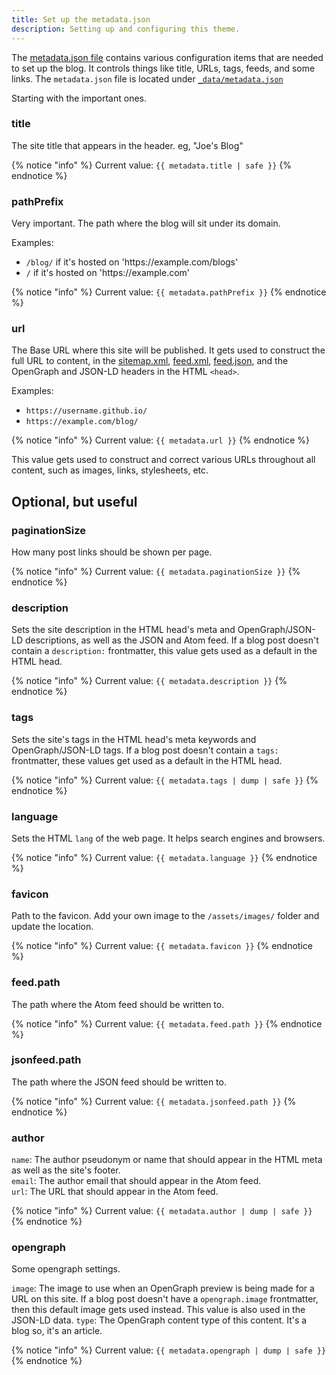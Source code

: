 ```yaml
---
title: Set up the metadata.json 
description: Setting up and configuring this theme. 
---
```


The [metadata.json file](https://github.com/mendhak/eleventy-satisfactory/blob/main/_data/metadata.json) contains various configuration items that are needed to set up the blog. It controls things like title, URLs, tags, feeds, and some links. The `metadata.json` file is located under [`_data/metadata.json`](https://github.com/mendhak/eleventy-satisfactory/blob/main/_data/metadata.json)

Starting with the important ones. 

### title

The site title that appears in the header. eg, "Joe's Blog"

{% notice "info" %}
Current value: `{{ metadata.title | safe }}`
{% endnotice %}

### pathPrefix

Very important. The path where the blog will sit under its domain.  

Examples:

- `/blog/` if it's hosted on 'https:\//example.com/blogs'
- `/` if it's hosted on 'https:\//example.com'

{% notice "info" %}
Current value: `{{ metadata.pathPrefix }}`
{% endnotice %}

### url

The Base URL where this site will be published. It gets used to construct the full URL to content, in the [sitemap.xml](/sitemap.xml), [feed.xml](/feed.xml), [feed.json](/feed.json), and the OpenGraph and JSON-LD headers in the HTML `<head>`.  

Examples: 

* `https://username.github.io/` 
* `https://example.com/blog/`

{% notice "info" %}
Current value: `{{ metadata.url }}`
{% endnotice %}


This value gets used to construct and correct various URLs throughout all content, such as images, links, stylesheets, etc.  


## Optional, but useful

### paginationSize

How many post links should be shown per page. 

{% notice "info" %}
Current value: `{{ metadata.paginationSize }}`
{% endnotice %}

### description

Sets the site description in the HTML head's meta and OpenGraph/JSON-LD descriptions, as well as the JSON and Atom feed. 
If a blog post doesn't contain a `description:` frontmatter, this value gets used as a default in the HTML head. 

{% notice "info" %}
Current value: `{{ metadata.description }}`
{% endnotice %}

### tags

Sets the site's tags in the HTML head's meta keywords and OpenGraph/JSON-LD tags. 
If a blog post doesn't contain a `tags:` frontmatter, these values get used as a default in the HTML head. 

{% notice "info" %}
Current value: `{{ metadata.tags | dump | safe }}`
{% endnotice %}

### language

Sets the HTML `lang` of the web page. It helps search engines and browsers. 

{% notice "info" %}
Current value: `{{ metadata.language }}`
{% endnotice %}

### favicon

Path to the favicon.  Add your own image to the `/assets/images/` folder and update the location. 

{% notice "info" %}
Current value: `{{ metadata.favicon }}`
{% endnotice %}

### feed.path

The path where the Atom feed should be written to. 

{% notice "info" %}
Current value: `{{ metadata.feed.path }}`
{% endnotice %}

### jsonfeed.path

The path where the JSON feed should be written to. 

{% notice "info" %}
Current value: `{{ metadata.jsonfeed.path }}`
{% endnotice %}

### author

`name`: The author pseudonym or name that should appear in the HTML meta as well as the site's footer.   
`email`: The author email that should appear in the Atom feed.  
`url`: The URL that should appear in the Atom feed.  

{% notice "info" %}
Current value: `{{ metadata.author | dump | safe }}`
{% endnotice %}

### opengraph

Some opengraph settings. 

`image`: The image to use when an OpenGraph preview is being made for a URL on this site.  If a blog post doesn't have a `opengraph.image` frontmatter, then this default image gets used instead.  This value is also used in the JSON-LD data. 
`type`: The OpenGraph content type of this content.  It's a blog so, it's an article.  

{% notice "info" %}
Current value: `{{ metadata.opengraph | dump | safe }}`
{% endnotice %}


